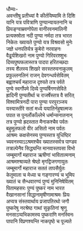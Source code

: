 धौम्यः-  
अवन्तीषु प्रतीच्यां वै कीर्तयिष्यामि ते दिशि  
यानि यत्र पवित्राणि पुण्यान्यायतनानि च  
प्रियङ्ग्वाम्रवणोपेता वानीरवनमालिनी  
प्रत्यक्स्रोता नदी पुण्या नर्मदा तत्र भारत  
निकेतः ख्यायते पुण्यो यत्र विश्रवसो मुनेः  
जज्ञे धनपतिर्यत्र कुबेरो नरवाहनः  
वैढूर्यशिखरो नाम पुण्यो गिरिवरश्शुभः  
दिव्यपुष्पफलास्तत्र पादपा हरितच्छदाः  
तस्य शैलस्य शिखरे सरस्तरुवनाकुलम्  
प्रफुल्लनलिनं राजन् देवगन्धर्वसेवितम्  
बह्वाश्चर्यं महाराज दृश्यते तत्र पर्वते  
पुण्ये स्वर्गोपमे दिव्ये पुण्यर्षिगणसेविते  
ह्रादिनी पुण्यतीर्था च राजर्षेस्तत्र वै सरित्  
विश्वामित्रनदी पारा पुण्या परपुरञ्जय  
यस्यास्तीरे सतां मध्ये ययातिर्नहुषात्मजः  
पपात स पुनर्लोकाँल्लेभे धर्मान्सनातनान्  
तत्र पुण्यो ह्रदस्तात मैनाकश्चैव पर्वतः  
बहुमूलफलो वीर असितो नाम पर्वतः  
आश्रमः कक्षसेनस्य पुण्यस्तत्र युधिष्ठिर  
च्यवनस्याऽऽश्रमश्चैव ख्यातस्सर्वत्र पाण्डव  
तत्राल्पेनैव सिद्ध्यन्ति मानवास्तपसा विभो  
जम्बूमार्गो महाराज ऋषीणां भावितात्मनाम्  
आश्रमश्श्राव्यते श्रेष्ठो मृगद्विजगणायुतः  
जम्बूमार्गो महाराज सततं तापसैर्युतः  
केतुमाला च मेध्या च गङ्गारण्यं च भूमिप  
ख्यातं च सैन्धवारण्यं पुण्यं मुनिनिषेवितम्  
पितामहसरः पुण्यं पुष्करं नाम भारत  
वैखानसानां सिद्धानामृषीणामाश्रमः प्रियः  
अप्यत्र संस्तवार्थाय प्रजापतिरथो जगौ  
पुष्करेषु नरश्रेष्ठ गाथां सुकृतिनां श्रृणु  
मनसाऽप्यभिकामस्य पुष्कराणि मनस्विनः  
पापानि विप्रणश्यन्ति नाकपृष्ठे च पूज्यते  
